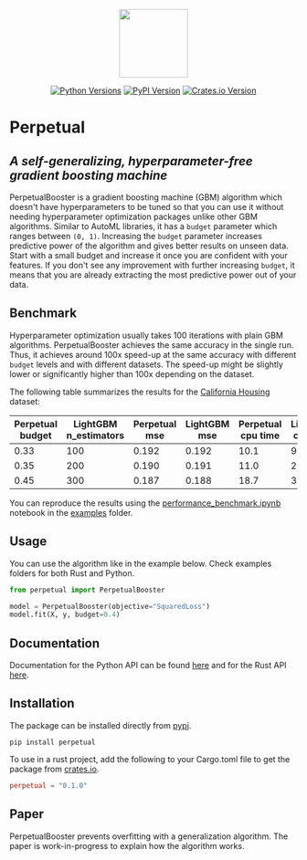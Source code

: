 <p align="center">
  <img  height="120" src="https://github.com/perpetual-ml/perpetual/raw/main/resources/perp_logo.png">
</p>

<div align="center">

[![Python Versions](https://img.shields.io/pypi/pyversions/perpetual.svg?logo=python&logoColor=white)](https://pypi.org/project/perpetual)
[![PyPI Version](https://img.shields.io/pypi/v/perpetual.svg?logo=pypi&logoColor=white)](https://pypi.org/project/perpetual)
[![Crates.io Version](https://img.shields.io/crates/v/perpetual?logo=rust&logoColor=white)](https://crates.io/crates/perpetual)

</div>

# Perpetual

## _A self-generalizing, hyperparameter-free gradient boosting machine_

PerpetualBooster is a gradient boosting machine (GBM) algorithm which doesn't have hyperparameters to be tuned so that you can use it without needing hyperparameter optimization packages unlike other GBM algorithms. Similar to AutoML libraries, it has a `budget` parameter which ranges between `(0, 1)`. Increasing the `budget` parameter increases predictive power of the algorithm and gives better results on unseen data. Start with a small budget and increase it once you are confident with your features. If you don't see any improvement with further increasing `budget`, it means that you are already extracting the most predictive power out of your data.

## Benchmark

Hyperparameter optimization usually takes 100 iterations with plain GBM algorithms. PerpetualBooster achieves the same accuracy in the single run. Thus, it achieves around 100x speed-up at the same accuracy with different `budget` levels and with different datasets. The speed-up might be slightly lower or significantly higher than 100x depending on the dataset.

The following table summarizes the results for the [California Housing](https://scikit-learn.org/stable/modules/generated/sklearn.datasets.fetch_california_housing.html) dataset:

| Perpetual budget | LightGBM n_estimators | Perpetual mse | LightGBM mse | Perpetual cpu time | LightGBM cpu time | Speed-up |
| ---------------- | --------------------- | ------------- | ------------ | ------------------ | ----------------- | -------- |
| 0.33             | 100                   | 0.192         | 0.192        | 10.1               | 990               | 98x      |
| 0.35             | 200                   | 0.190         | 0.191        | 11.0               | 2030              | 186x     |
| 0.45             | 300                   | 0.187         | 0.188        | 18.7               | 3272              | 179x     |

You can reproduce the results using the [performance_benchmark.ipynb](./python-package/examples/performance_benchmark.ipynb) notebook in the [examples](./python-package/examples) folder.

## Usage

You can use the algorithm like in the example below. Check examples folders for both Rust and Python.

```python
from perpetual import PerpetualBooster

model = PerpetualBooster(objective="SquaredLoss")
model.fit(X, y, budget=0.4)
```

## Documentation

Documentation for the Python API can be found [here](https://perpetual-ml.github.io/perpetual) and for the Rust API [here](https://docs.rs/perpetual/latest/perpetual/).

## Installation

The package can be installed directly from [pypi](https://pypi.org/project/perpetual).

```shell
pip install perpetual
```

To use in a rust project, add the following to your Cargo.toml file to get the package from [crates.io](https://crates.io/crates/perpetual).

```toml
perpetual = "0.1.0"
```

## Paper

PerpetualBooster prevents overfitting with a generalization algorithm. The paper is work-in-progress to explain how the algorithm works.
